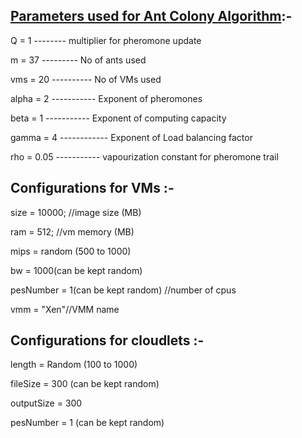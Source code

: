 [Parameters used for Ant Colony Algorithm](https://github.com/sidjee/Ant-Colony-Optimization-Framework/blob/master/implementation/specs.txt):-
-----------------------------------------
Q = 1 -------- multiplier for pheromone update

m = 37 --------- No of ants used

vms = 20 ---------- No of VMs used

alpha = 2 ----------- Exponent of pheromones

beta = 1 ----------- Exponent of computing capacity

gamma = 4 ------------ Exponent of Load balancing factor

rho = 0.05 ----------- vapourization constant for pheromone trail


Configurations for VMs :-
-----------------------
size = 10000; //image size (MB)

ram = 512; //vm memory (MB)

mips = random (500 to 1000)

bw = 1000(can be kept random)

pesNumber = 1(can be kept random) //number of cpus

vmm = "Xen"//VMM name


Configurations for cloudlets :-
-----------------------------
length = Random (100 to 1000)

fileSize = 300 (can be kept random)

outputSize = 300

pesNumber = 1 (can be kept random)
